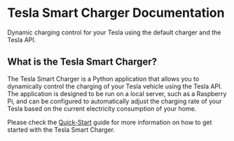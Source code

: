 # Tesla Smart Charger Documentation

Dynamic charging control for your Tesla using the default charger and the Tesla API.

## What is the Tesla Smart Charger?

The Tesla Smart Charger is a Python application that allows you to dynamically control the charging of your Tesla vehicle using the Tesla API. The application is designed to be run on a local server, such as a Raspberry Pi, and can be configured to automatically adjust the charging rate of your Tesla based on the current electricity consumption of your home.

Please check the [Quick-Start](quick-start.md) guide for more information on how to get started with the Tesla Smart Charger.
